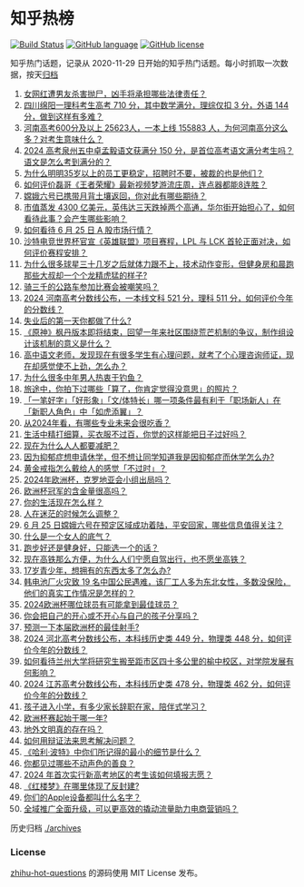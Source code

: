# 知乎热榜
[![Build Status](https://github.com/ToWeLong/zhihu-hot-questions/workflows/CI/badge.svg)](https://github.com/ToWeLong/zhihu-hot-questions/actions)
[![GitHub language](https://img.shields.io/badge/language-golang-orange.svg)](https://golang.org/)
[![GitHub license](https://img.shields.io/github/license/ToWeLong/zhihu-hot-questions)](https://github.com/ToWeLong/zhihu-hot-questions/blob/main/LICENSE)

知乎热门话题，记录从 2020-11-29 日开始的知乎热门话题。每小时抓取一次数据，按天[归档](./archives)

<!-- BEGIN -->

1. [女网红遭男友杀害抛尸，凶手将承担哪些法律责任？](https://www.zhihu.com/question/659791530)
1. [四川绵阳一理科考生高考 710 分，其中数学满分，理综仅扣 3 分，外语 144 分，做到这样有多难？](https://www.zhihu.com/question/659728381)
1. [河南高考600分及以上 25623人，一本上线 155883 人，为何河南高分这么多？对考生意味什么？](https://www.zhihu.com/question/659839162)
1. [2024 高考泉州五中卓孟毅语文获满分 150 分，是首位高考语文满分考生吗？语文是怎么考到满分的？](https://www.zhihu.com/question/659795256)
1. [为什么明明35岁以上的员工更稳定，招聘时不要，被裁的也是他们？](https://www.zhihu.com/question/659022679)
1. [如何评价磊哥《王者荣耀》最新视频梦游流庄周，连点器都能8连胜？](https://www.zhihu.com/question/659511820)
1. [嫦娥六号已携带月背土壤返回，你对此有哪些期待？](https://www.zhihu.com/question/659843429)
1. [市值蒸发 4300 亿美元，英伟达三天跌掉两个高通，华尔街开始担心了，如何看待此事？会产生哪些影响？](https://www.zhihu.com/question/659841781)
1. [如何看待 6 月 25 日 A 股市场行情？](https://www.zhihu.com/question/659832488)
1. [沙特电竞世界杯官宣《英雄联盟》项目赛程，LPL 与 LCK 首轮正面对决，如何评价赛程安排？](https://www.zhihu.com/question/659834752)
1. [为什么很多球星三十几岁之后就体力跟不上，技术动作变形，但健身房和晨跑那些大叔却一个个龙精虎猛的样子?](https://www.zhihu.com/question/659840388)
1. [骑三千的公路车参加比赛会被嘲笑吗？](https://www.zhihu.com/question/659670950)
1. [2024 河南高考分数线公布，一本线文科 521 分，理科 511 分，如何评价今年的分数线？](https://www.zhihu.com/question/659773798)
1. [失业后的第一天你都做了什么?](https://www.zhihu.com/question/659512960)
1. [《原神》枫丹版本即将结束，回望一年来社区围绕荒芒机制的争议，制作组设计该机制的意义是什么？](https://www.zhihu.com/question/659806656)
1. [高中语文老师，发现现在有很多学生有心理问题，就考了个心理咨询师证，现在却感觉使不上劲，怎么办？](https://www.zhihu.com/question/659307149)
1. [为什么很多中年男人热衷于钓鱼？](https://www.zhihu.com/question/659198791)
1. [旅途中，你拍下过哪些「算了，你肯定觉得没意思」的照片？](https://www.zhihu.com/question/659400963)
1. [「一笔好字」「好形象」「文/体特长」哪一项条件最有利于「职场新人」在「新职人角色」中「如虎添翼」？](https://www.zhihu.com/question/659710787)
1. [从2024年看，有哪些专业未来会很吃香？](https://www.zhihu.com/question/657541744)
1. [生活中精打细算，买衣服不过百，你觉的这样能把日子过好吗？](https://www.zhihu.com/question/659833811)
1. [现在为什么人人都要减肥？](https://www.zhihu.com/question/657764338)
1. [因为抑郁症想申请休学，但不想让同学知道我是因抑郁症而休学怎么办?](https://www.zhihu.com/question/659617474)
1. [黄金戒指怎么戴给人的感觉「不过时」？](https://www.zhihu.com/question/658905701)
1. [2024年欧洲杯，克罗地亚会小组出局吗？](https://www.zhihu.com/question/659372674)
1. [欧洲杯冠军的含金量很高吗？](https://www.zhihu.com/question/659189714)
1. [你的生活现在怎么样？](https://www.zhihu.com/question/659392470)
1. [人在迷茫的时候怎么调整？](https://www.zhihu.com/question/659681315)
1. [6 月 25 日嫦娥六号在预定区域成功着陆，平安回家，哪些信息值得关注？](https://www.zhihu.com/question/659736695)
1. [什么是一个女人的底气？](https://www.zhihu.com/question/629555837)
1. [跑步好还是健身好，只能选一个的话？](https://www.zhihu.com/question/658799767)
1. [现在高铁那么方便，为什么人们宁愿自驾出行，也不愿坐高铁？](https://www.zhihu.com/question/655318093)
1. [17岁青少年，想拥有的东西太多了怎么办?](https://www.zhihu.com/question/652805345)
1. [韩电池厂火灾致 19 名中国公民遇难，该厂工人多为东北女性，多数没保险，他们的真实工作情况是怎样的？](https://www.zhihu.com/question/659832537)
1. [2024欧洲杯哪位球员有可能拿到最佳球员？](https://www.zhihu.com/question/657440925)
1. [你会把自己的开心或不开心与自己的孩子分享吗？](https://www.zhihu.com/question/658971117)
1. [预测一下本届欧洲杯的最佳射手?](https://www.zhihu.com/question/658959660)
1. [2024 河北高考分数线公布，本科线历史类 449 分，物理类 448 分，如何评价今年的分数线？](https://www.zhihu.com/question/659765632)
1. [如何看待兰州大学将研究生搬至距市区四十多公里的榆中校区，对学院发展有何影响？](https://www.zhihu.com/question/659761335)
1. [2024 江苏高考分数线公布，本科线历史类 478 分，物理类 462 分，如何评价今年的分数线？](https://www.zhihu.com/question/659770981)
1. [孩子进入小学，有多少家长辞职在家，陪伴式学习？](https://www.zhihu.com/question/657956465)
1. [欧洲杯赛起始于哪一年?](https://www.zhihu.com/question/658973340)
1. [地外文明真的存在吗？](https://www.zhihu.com/question/658296797)
1. [如何用辩证法来思考解决问题？](https://www.zhihu.com/question/658554783)
1. [《哈利·波特》中你们所记得的最小的细节是什么？](https://www.zhihu.com/question/603826368)
1. [你都见过哪些不动声色的善良？](https://www.zhihu.com/question/537980991)
1. [2024 年首次实行新高考地区的考生该如何填报志愿？](https://www.zhihu.com/question/656737899)
1. [《红楼梦》在哪里体现了反封建?](https://www.zhihu.com/question/648988202)
1. [你们的Apple设备都叫什么名字？](https://www.zhihu.com/question/439574582)
1. [全域推广全面升级，可以更高效的撬动流量助力电商营销吗？](https://www.zhihu.com/question/659791513)

<!-- END -->

历史归档 [./archives](./archives)


### License
[zhihu-hot-questions](https://github.com/towelong/zhihu-hot-questions) 的源码使用 MIT License 发布。